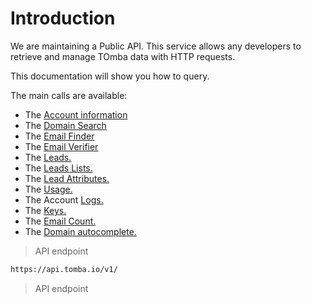 # Introduction

We are maintaining a Public API. This service allows any developers to retrieve and manage TOmba data with HTTP requests.

This documentation will show you how to query.

The main calls are available:

- The [Account information](#account-information)
- The [Domain Search](#domain-search)
- The [Email Finder](#email-finder)
- The [Email Verifier](#email-verifier)
- The [Leads.](#leads)
- The [Leads Lists.](#leads-lists)
- The [Lead Attributes.](#leads-attributes)
- The [Usage.](#usage)
- The Account [Logs.](#logs)
- The [Keys.](#keys)
- The [Email Count.](#email-count)
- The [Domain autocomplete.](#autocomplete)

> API endpoint

```bash
https://api.tomba.io/v1/
```

> API endpoint
